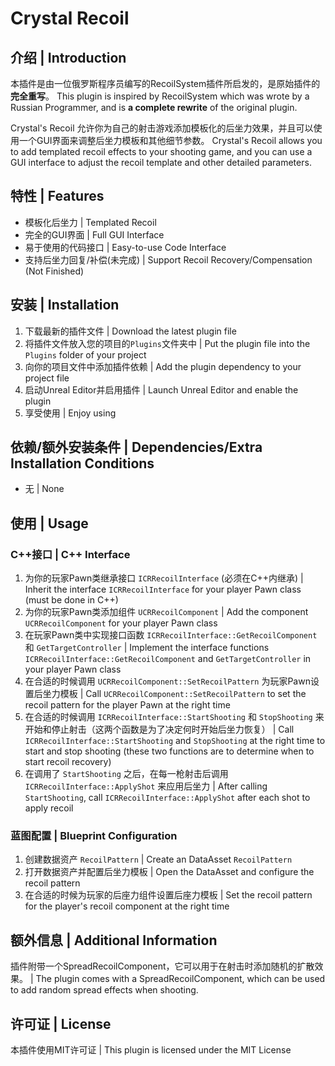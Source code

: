 # Crystal Recoil

## 介绍 | Introduction

本插件是由一位俄罗斯程序员编写的RecoilSystem插件所启发的，是原始插件的**完全重写**。
This plugin is inspired by RecoilSystem which was wrote by a Russian Programmer, and is **a complete rewrite** of the original plugin.

Crystal's Recoil 允许你为自己的射击游戏添加模板化的后坐力效果，并且可以使用一个GUI界面来调整后坐力模板和其他细节参数。
Crystal's Recoil allows you to add templated recoil effects to your shooting game, and you can use a GUI interface to adjust the recoil template and other detailed parameters.

## 特性 | Features

- 模板化后坐力  | Templated Recoil
- 完全的GUI界面  | Full GUI Interface
- 易于使用的代码接口  | Easy-to-use Code Interface
- 支持后坐力回复/补偿(未完成)  | Support Recoil Recovery/Compensation (Not Finished)

## 安装 | Installation

1. 下载最新的插件文件  | Download the latest plugin file
2. 将插件文件放入您的项目的`Plugins`文件夹中  | Put the plugin file into the `Plugins` folder of your project
3. 向你的项目文件中添加插件依赖  | Add the plugin dependency to your project file
4. 启动Unreal Editor并启用插件  | Launch Unreal Editor and enable the plugin
5. 享受使用  | Enjoy using

## 依赖/额外安装条件 | Dependencies/Extra Installation Conditions

- 无  | None

## 使用 | Usage

### C++接口 | C++ Interface

1. 为你的玩家Pawn类继承接口 `ICRRecoilInterface` (必须在C++内继承)  | Inherit the interface `ICRRecoilInterface` for your player Pawn class (must be done in C++)
2. 为你的玩家Pawn类添加组件 `UCRRecoilComponent`  | Add the component `UCRRecoilComponent` for your player Pawn class
3. 在玩家Pawn类中实现接口函数 `ICRRecoilInterface::GetRecoilComponent`  和 `GetTargetController`  | Implement the interface functions `ICRRecoilInterface::GetRecoilComponent` and `GetTargetController` in your player Pawn class
4. 在合适的时候调用 `UCRRecoilComponent::SetRecoilPattern` 为玩家Pawn设置后坐力模板  | Call `UCRRecoilComponent::SetRecoilPattern` to set the recoil pattern for the player Pawn at the right time
5. 在合适的时候调用 `ICRRecoilInterface::StartShooting` 和 `StopShooting`  来开始和停止射击（这两个函数是为了决定何时开始后坐力恢复）  | Call `ICRRecoilInterface::StartShooting` and `StopShooting` at the right time to start and stop shooting (these two functions are to determine when to start recoil recovery)
6. 在调用了 `StartShooting` 之后，在每一枪射击后调用 `ICRRecoilInterface::ApplyShot`  来应用后坐力  | After calling `StartShooting`, call `ICRRecoilInterface::ApplyShot` after each shot to apply recoil

### 蓝图配置 | Blueprint Configuration

1. 创建数据资产 `RecoilPattern`  | Create an DataAsset `RecoilPattern`
2. 打开数据资产并配置后坐力模板  | Open the DataAsset and configure the recoil pattern
3. 在合适的时候为玩家的后座力组件设置后座力模板  | Set the recoil pattern for the player's recoil component at the right time

## 额外信息 | Additional Information

插件附带一个SpreadRecoilComponent，它可以用于在射击时添加随机的扩散效果。  | The plugin comes with a SpreadRecoilComponent, which can be used to add random spread effects when shooting.

## 许可证 | License

本插件使用MIT许可证  | This plugin is licensed under the MIT License
